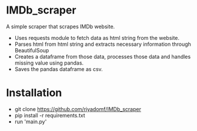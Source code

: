 # IMDb_scraper
A simple scraper that scrapes IMDb website.
* Uses requests module to fetch data as html string from the website.
* Parses html from html string and extracts necessary information through BeautifulSoup
* Creates a dataframe from those data, processes those data and handles missing value using pandas.
* Saves the pandas dataframe as csv.

# Installation
* git clone https://github.com/riyadomf/IMDb_scraper
* pip install -r requirements.txt
* run 'main.py'
